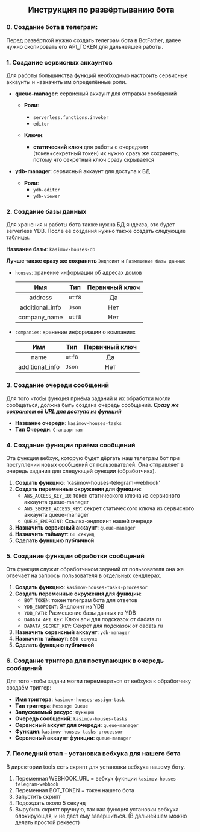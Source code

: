 <h2 align="center"> Инструкция по развёртыванию бота </h2>

### 0. Создание бота в телеграм:

Перед развёрткой нужно создать телеграм бота в BotFather,
далее нужно скопировать его API_TOKEN для дальнейшей работы.

### 1. Создание сервисных аккаунтов

Для работы большинства функций необходимо настроить
сервисные аккаунты и назначить им определённые роли.

- **queue-manager**: сервисный аккаунт для отправки сообщений
  
  - **Роли**:
    
    - `serverless.functions.invoker`
    - `editor`
  
  - **Ключи**: 
    
    - **статический ключ** для работы с очередями
      (токен+секретный токен) их нужно сразу же 
      сохранить, потому что секретный ключ сразу скрывается

- **ydb-manager**: сервисный аккаунт для доступа к БД
  
  - **Роли**:
    - `ydb-editor`
    - `ydb-viewer`

### 2. Создание базы данных

Для хранения и работы бота также нужна БД яндекса,
это будет serverless YDB. После её создания нужно
также создать следующие таблицы.

**Название базы**: `kasimov-houses-db`

**Лучше также сразу же сохранить** `Эндпоинт` и `Размещение базы данных`

- `houses`: хранение информации об адресах домов
  
  | Имя             | Тип    | Первичный ключ |
  |:---------------:|:------:|:--------------:|
  | address         | `utf8` | Да             |
  | additional_info | `Json` | Нет            |
  | company_name    | `utf8` | Нет            |

- `companies`: хранение информации о компаниях
  
  | Имя             | Тип    | Первичный ключ |
  |:---------------:|:------:|:--------------:|
  | name            | `utf8` | Да             |
  | additional_info | `Json` | Нет            |

### 3. Создание очереди сообщений

Для того чтобы функция приёма заданий и их обработки
могли сообщаться, должна быть создана очередь сообщений.
***Сразу же сохраняем её URL для доступа из функций***

- **Название очереди**: `kasimov-houses-tasks`
- **Тип Очереди**: `Стандартная` 

### 4. Создание функции приёма сообщений

Эта функция вебхук, которую будет дёргать наш телеграм бот
при поступлении новых сообщений от пользователей.
Она отправляет в очередь задания для следующей функции (обработчика).

1. **Создать функцию**: 'kasimov-houses-telegram-webhook'
2. **Создать переменные окружения для функции**:
   - `AWS_ACCESS_KEY_ID`: токен статического ключа из
     сервисного аккаунта queue-manager
   - `AWS_SECRET_ACCESS_KEY`: секрет статического ключа
     из сервисного аккаунта queue-manager
   - `QUEUE_ENDPOINT`: Ссылка-эндпоинт нашей очереди
3. **Назначить сервисный аккаунт**: `queue-manager`
4. **Назначить таймаут**: `60 секунд`
5. **Сделать функцию публичной**

### 5. Создание функции обработки сообщений

Эта функция служит обработчиком заданий от пользователя
она же отвечает на запросы пользователя в отдельных хендлерах.

1. **Создать функцию**: `kasimov-houses-tasks-processor`
2. **Создать переменные окружения для функции**:
   - `BOT_TOKEN`: токен телеграм бота для ответов
   - `YDB_ENDPOINT`: Эндпоинт из YDB
   - `YDB_PATH`: Размещение базы данных из YDB
   - `DADATA_API_KEY`: Ключ апи для подсказок от dadata.ru
   - `DADATA_SECRET_KEY`: Секрет для подсказок от dadata.ru
3. **Назначить сервисный аккаунт**: `ydb-manager`
4. **Назначить таймаут**: `600 секунд` 
5. **Сделать функцию публичной**

### 6. Создание триггера для поступающих в очередь сообщений

Для того чтобы задачи могли перемещаться от вебхука к
обработчику создаём триггер:

- **Имя триггера**: `kasimov-houses-assign-task`
- **Тип триггера**: `Message Queue`
- **Запускаемый ресурс**: `Функция`
- **Очередь сообщений**: `kasimov-houses-tasks`
- **Сервисный аккунт для очереди**: `queue-manager`
- **Функция**: `kasimov-houses-tasks-processor`
- **Сервисный аккаунт функции**: `queue-manager`

### 7. Последний этап - установка вебхука для нашего бота

В директории tools есть скрипт для установки вебхука 
нашему боту.

1. Переменная WEBHOOK_URL = вебхук фукнции `kasimov-houses-telegram-webhook`
2. Переменная BOT_TOKEN = токен нашего бота
3. Запустить скрипт
4. Подождать около 5 секунд
5. Вырубить скрипт вручную, так как функция установки
   вебхука блокирующая, и не даст ему завершиться.
   (В дальнейшем можно делать простой реквест)
